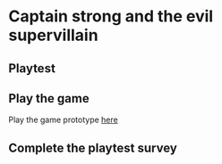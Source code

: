 # Captain strong and the evil supervillain
## Playtest

## Play the game
Play the game prototype [here](prototype/TwineGame.html)

## Complete the playtest survey
